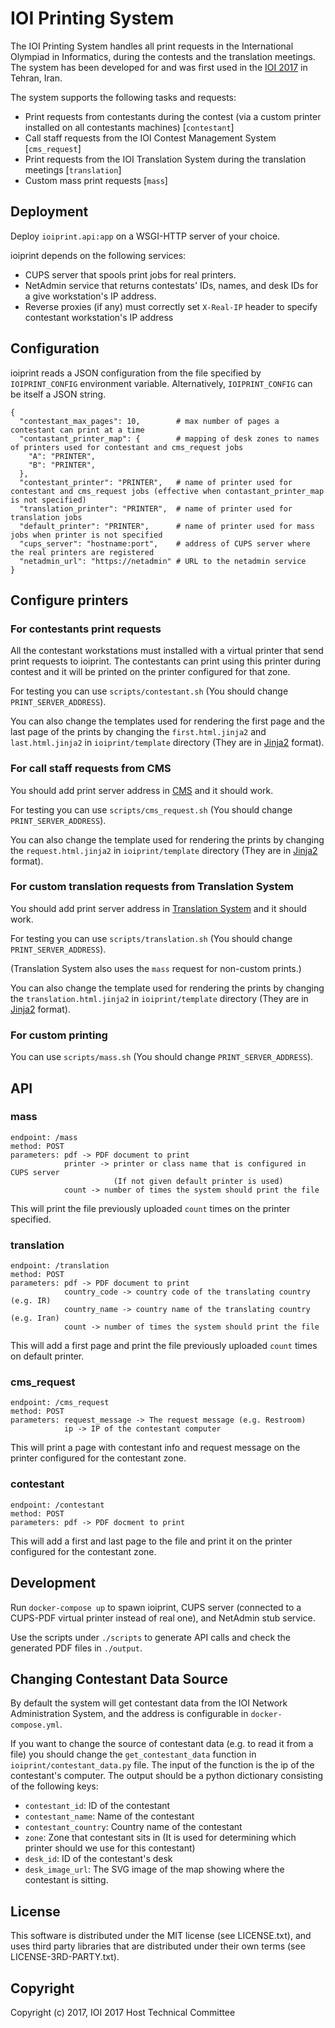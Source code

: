 # IOI Printing System

The IOI Printing System handles all print requests in the International
Olympiad in Informatics, during the contests and the translation meetings.
The system has been developed for and was first used in the
[IOI 2017](http://ioi2017.org/) in Tehran, Iran.

The system supports the following tasks and requests:
  * Print requests from contestants during the contest
    (via a custom printer installed on all contestants machines) [`contestant`]
  * Call staff requests from the IOI Contest Management System [`cms_request`]
  * Print requests from the IOI Translation System during the translation meetings
    [`translation`]
  * Custom mass print requests [`mass`]

## Deployment

Deploy `ioiprint.api:app` on a WSGI-HTTP server of your choice.

ioiprint depends on the following services:

- CUPS server that spools print jobs for real printers.
- NetAdmin service that returns contestats' IDs, names, and desk IDs for a give workstation's IP address.
- Reverse proxies (if any) must correctly set `X-Real-IP` header to specify contestant workstation's IP address

## Configuration

ioiprint reads a JSON configuration from the file specified by `IOIPRINT_CONFIG` environment variable. Alternatively, `IOIPRINT_CONFIG` can be itself a JSON string.

```
{
  "contestant_max_pages": 10,        # max number of pages a contestant can print at a time
  "contastant_printer_map": {        # mapping of desk zones to names of printers used for contestant and cms_request jobs
    "A": "PRINTER",
    "B": "PRINTER",
  },
  "contestant_printer": "PRINTER",   # name of printer used for contestant and cms_request jobs (effective when contastant_printer_map is not specified)
  "translation_printer": "PRINTER",  # name of printer used for translation jobs
  "default_printer": "PRINTER",      # name of printer used for mass jobs when printer is not specified
  "cups_server": "hostname:port",    # address of CUPS server where the real printers are registered
  "netadmin_url": "https://netadmin" # URL to the netadmin service
}
```

## Configure printers

### For contestants print requests

All the contestant workstations must installed with a virtual printer that send print requests to ioiprint.
The contestants can print using this printer during contest and it will be printed on the printer configured for that zone.

For testing you can use `scripts/contestant.sh` (You should change `PRINT_SERVER_ADDRESS`).

You can also change the templates used for rendering the first page and the last page of the prints by changing the `first.html.jinja2` and `last.html.jinja2` in `ioiprint/template` directory (They are in [Jinja2](http://jinja.pocoo.org/) format).

### For call staff requests from CMS

You should add print server address in [CMS](https://github.com/akmohtashami/cms) and it should work.

For testing you can use `scripts/cms_request.sh` (You should change `PRINT_SERVER_ADDRESS`).

You can also change the template used for rendering the prints by changing the `request.html.jinja2` in `ioiprint/template` directory (They are in [Jinja2](http://jinja.pocoo.org/) format).

### For custom translation requests from Translation System

You should add print server address in [Translation System](https://github.com/noidsirius/IOI-Translation) and it should work.

For testing you can use `scripts/translation.sh` (You should change `PRINT_SERVER_ADDRESS`).

(Translation System also uses the `mass` request for non-custom prints.)

You can also change the template used for rendering the prints by changing the `translation.html.jinja2` in `ioiprint/template` directory (They are in [Jinja2](http://jinja.pocoo.org/) format).

### For custom printing

You can use `scripts/mass.sh` (You should change `PRINT_SERVER_ADDRESS`).

## API

### mass

```
endpoint: /mass
method: POST
parameters: pdf -> PDF document to print
            printer -> printer or class name that is configured in CUPS server
                       (If not given default printer is used)
            count -> number of times the system should print the file
```

This will print the file previously uploaded `count` times on the printer specified.

### translation

```
endpoint: /translation
method: POST
parameters: pdf -> PDF document to print
            country_code -> country code of the translating country (e.g. IR)
            country_name -> country name of the translating country (e.g. Iran)
            count -> number of times the system should print the file
```

This will add a first page and print the file previously uploaded `count` times on default printer.

### cms_request

```
endpoint: /cms_request
method: POST
parameters: request_message -> The request message (e.g. Restroom)
            ip -> IP of the contestant computer
```

This will print a page with contestant info and request message on the printer configured for the contestant zone.

### contestant

```
endpoint: /contestant
method: POST
parameters: pdf -> PDF docment to print
```

This will add a first and last page to the file and print it on the printer configured for the contestant zone.


## Development

Run `docker-compose up` to spawn ioiprint, CUPS server (connected to a CUPS-PDF virtual printer instead of real one), and NetAdmin stub service.

Use the scripts under `./scripts` to generate API calls and check the generated PDF files in `./output`.

## Changing Contestant Data Source

By default the system will get contestant data from the IOI Network Administration System,
and the address is configurable in `docker-compose.yml`.

If you want to change the source of contestant data (e.g. to read it from a file)
you should change the `get_contestant_data` function in `ioiprint/contestant_data.py` file.
The input of the function is the ip of the contestant's computer.
The output should be a python dictionary consisting of the following keys:
- `contestant_id`: ID of the contestant
- `contestant_name`: Name of the contestant
- `contestant_country`: Country name of the contestant
- `zone`: Zone that contestant sits in (It is used for determining which printer should we use for this contestant)
- `desk_id`: ID of the contestant's desk
- `desk_image_url`: The SVG image of the map showing where the contestant is sitting.

## License

This software is distributed under the MIT license (see LICENSE.txt),
and uses third party libraries that are distributed under their own terms
(see LICENSE-3RD-PARTY.txt).

## Copyright
Copyright (c) 2017, IOI 2017 Host Technical Committee
